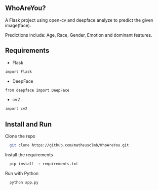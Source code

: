 
## WhoAreYou?

A Flask project using open-cv and deepface analyze to predict the given image(face).

Predictions include: Age, Race, Gender, Emotion and dominant features. 

## Requirements

- Flask
```bash
import Flask
```
- DeepFace
```bash
from deepface import DeepFace
```
- cv2
```bash
import cv2
```

## Install and Run

Clone the repo
```bash
  git clone https://github.com/matheusclmb/WhoAreYou.git
```
Install the requirements
```bash  
  pip install -r requirements.txt
```
Run with Python
```bash
  python app.py
```